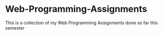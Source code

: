 # Web-Programming-Assignments
This is a collection of my Web Programming Assignments done so far this semester
